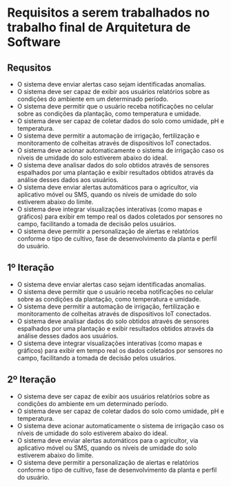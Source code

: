 # Requisitos a serem trabalhados no trabalho final de Arquitetura de Software

## Requsitos
- O sistema deve enviar alertas caso sejam identificadas anomalias.
- O sistema deve ser capaz de exibir aos usuários relatórios sobre as condições do ambiente em um determinado período.
- O sistema deve permitir que o usuário receba notificações no celular sobre as condições da plantação, como temperatura e umidade.
- O sistema deve ser capaz de coletar dados do solo como umidade, pH e temperatura.
- O sistema deve permitir a automação de irrigação, fertilização e monitoramento de colheitas através de dispositivos IoT conectados.
- O sistema deve acionar automaticamente o sistema de irrigação caso os níveis de umidade do solo estiverem abaixo do ideal.
- O sistema deve analisar dados do solo obtidos através de sensores espalhados por uma plantação e exibir resultados obtidos através da análise desses dados aos usuários.
- O sistema deve enviar alertas automáticos para o agricultor, via aplicativo móvel ou SMS, quando os níveis de umidade do solo estiverem abaixo do limite.
- O sistema deve integrar visualizações interativas (como mapas e gráficos) para exibir em tempo real os dados coletados por sensores no campo, facilitando a tomada de decisão pelos usuários.
- O sistema deve permitir a personalização de alertas e relatórios conforme o tipo de cultivo, fase de desenvolvimento da planta e perfil do usuário.

## 1º Iteração
- O sistema deve enviar alertas caso sejam identificadas anomalias.
- O sistema deve permitir que o usuário receba notificações no celular sobre as condições da plantação, como temperatura e umidade.
- O sistema deve permitir a automação de irrigação, fertilização e monitoramento de colheitas através de dispositivos IoT conectados.
- O sistema deve analisar dados do solo obtidos através de sensores espalhados por uma plantação e exibir resultados obtidos através da análise desses dados aos usuários.
- O sistema deve integrar visualizações interativas (como mapas e gráficos) para exibir em tempo real os dados coletados por sensores no campo, facilitando a tomada de decisão pelos usuários.
  
## 2º Iteração
- O sistema deve ser capaz de exibir aos usuários relatórios sobre as condições do ambiente em um determinado período.
- O sistema deve ser capaz de coletar dados do solo como umidade, pH e temperatura.
- O sistema deve acionar automaticamente o sistema de irrigação caso os níveis de umidade do solo estiverem abaixo do ideal.
- O sistema deve enviar alertas automáticos para o agricultor, via aplicativo móvel ou SMS, quando os níveis de umidade do solo estiverem abaixo do limite.
- O sistema deve permitir a personalização de alertas e relatórios conforme o tipo de cultivo, fase de desenvolvimento da planta e perfil do usuário.
  
